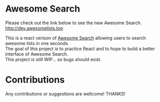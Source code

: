 # Awesome Search

Please check out the link below to see the new Awesome Search.  
http://dev.awesomelists.top

This is a react verison of [Awesome Search](https://github.com/lockys/AwesomeSearch) allowing users to search awesome lists in one seconds.  
The goal of this project is to practice React and to hope to build a better interface of Awesome Search.  
This project is still WIP... so bugs should exist.  

# Contributions
Any contributions or suggestions are wellcome! THANKS!
